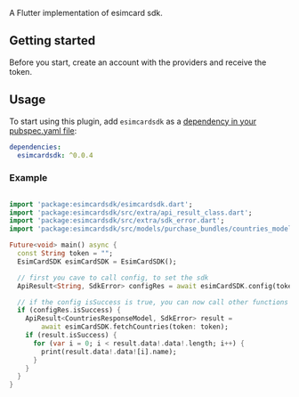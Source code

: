 
A Flutter implementation of esimcard sdk.

## Getting started
Before you start, create an account with the providers and receive the token.

## Usage
To start using this plugin, add `esimcardsdk` as a [dependency in your pubspec.yaml file](https://flutter.io/platform-plugins/):

```yaml
dependencies:
  esimcardsdk: ^0.0.4
```


### Example

```dart

import 'package:esimcardsdk/esimcardsdk.dart';
import 'package:esimcardsdk/src/extra/api_result_class.dart';
import 'package:esimcardsdk/src/extra/sdk_error.dart';
import 'package:esimcardsdk/src/models/purchase_bundles/countries_model.dart';

Future<void> main() async {
  const String token = "";
  EsimCardSDK esimCardSDK = EsimCardSDK();

  // first you cave to call config, to set the sdk
  ApiResult<String, SdkError> configRes = await esimCardSDK.config(token);

  // if the config isSuccess is true, you can now call other functions
  if (configRes.isSuccess) {
    ApiResult<CountriesResponseModel, SdkError> result =
        await esimCardSDK.fetchCountries(token: token);
    if (result.isSuccess) {
      for (var i = 0; i < result.data!.data!.length; i++) {
        print(result.data!.data![i].name);
      }
    }
  }
}
```
